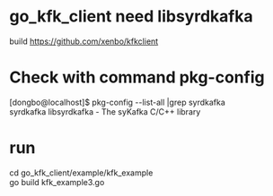 # go_kfk_client need libsyrdkafka   
build  https://github.com/xenbo/kfkclient

# Check with command pkg-config  
[dongbo@localhost]$ pkg-config --list-all |grep syrdkafka  
syrdkafka              libsyrdkafka - The syKafka C/C++ library  

# run
cd go_kfk_client/example/kfk_example  
go build kfk_example3.go  



